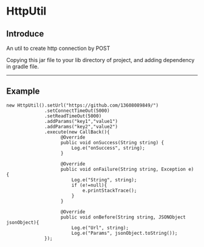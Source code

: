 # HttpUtil

## Introduce

An util to create http connection by POST

Copying this jar file to your lib directory of project, and adding dependency in gradle file.

----

## Example

	new HttpUtil().setUrl("https://github.com/13608089849/")
				  .setConnectTimeOut(5000)
				  .setReadTimeOut(5000)
				  .addParams("key1","value1")
				  .addParams("key2","value2")
				  .execute(new CallBack(){
						@Override
                    	public void onSuccess(String string) {
                        	Log.e("onSuccess", string);
                    	}

                   		@Override
                    	public void onFailure(String string, Exception e) {
                        	Log.e("String", string);
                        	if (e!=null){
                            	e.printStackTrace();
                        	}
                    	}
					
						@Override
						public void onBefore(String string, JSONObject jsonObject){
							Log.e("Url", string);
							Log.e("Params", jsonObject.toString());
				  });